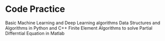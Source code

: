 # Code Practice
Basic Machine Learning and Deep Learning algorithms
Data Structures and Algorithms in Python and C++
Finite Element Algorithms to solve Partial Differntial Equation in Matlab
